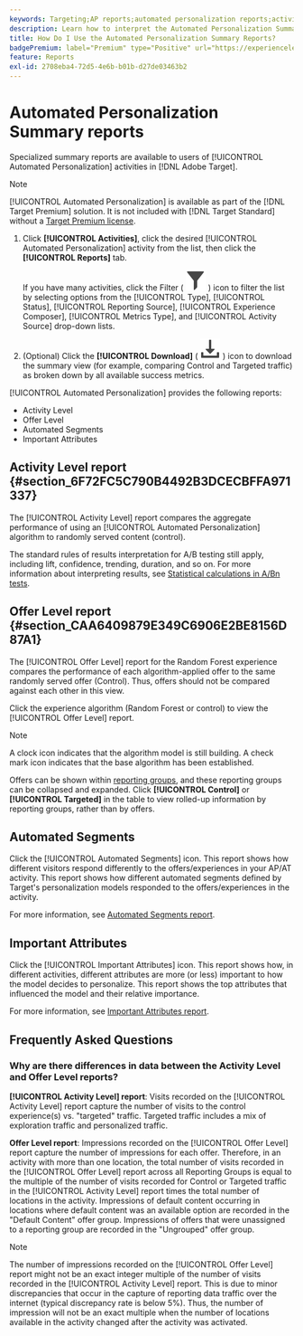 ```yaml
---
keywords: Targeting;AP reports;automated personalization reports;activity level report;offer level report;offer detail report;faq
description: Learn how to interpret the Automated Personalization Summary report in Adobe Target. You can switch to the Automated Segments and Important Attributes reports from this report.
title: How Do I Use the Automated Personalization Summary Reports?
badgePremium: label="Premium" type="Positive" url="https://experienceleague.adobe.com/docs/target/using/introduction/intro.html?lang=en#premium newtab=true" tooltip="See what's included in Target Premium."
feature: Reports
exl-id: 2708eba4-72d5-4e6b-b01b-d27de03463b2
---
```

# Automated Personalization Summary reports

Specialized summary reports are available to users of [!UICONTROL Automated Personalization] activities in [!DNL Adobe Target].

>[!NOTE]
>
>[!UICONTROL Automated Personalization] is available as part of the [!DNL Target Premium] solution. It is not included with [!DNL Target Standard] without a [Target Premium license](/help/main/c-intro/intro.md#premium).

1. Click **[!UICONTROL Activities]**, click the desired [!UICONTROL Automated Personalization] activity from the list, then click the **[!UICONTROL Reports]** tab.

   If you have many activities, click the Filter ( ![Filter icon](/help/main/assets/icons/Filter.svg) ) icon to filter the list by selecting options from the [!UICONTROL Type], [!UICONTROL Status], [!UICONTROL Reporting Source], [!UICONTROL Experience Composer], [!UICONTROL Metrics Type], and [!UICONTROL Activity Source] drop-down lists. 

1. (Optional) Click the **[!UICONTROL Download]**  ( ![Download icon](/help/main/assets/icons/Download.svg) ) icon to download the summary view (for example, comparing Control and Targeted traffic) as broken down by all available success metrics.

[!UICONTROL Automated Personalization] provides the following reports: 

* Activity Level
* Offer Level
* Automated Segments
* Important Attributes

## Activity Level report {#section_6F72FC5C790B4492B3DCECBFFA971337}

The [!UICONTROL Activity Level] report compares the aggregate performance of using an [!UICONTROL Automated Personalization] algorithm to randomly served content (control).

The standard rules of results interpretation for A/B testing still apply, including lift, confidence, trending, duration, and so on. For more information about interpreting results, see [Statistical calculations in A/Bn tests](/help/main/c-reports/statistical-methodology/statistical-calculations.md).

## Offer Level report {#section_CAA6409879E349C6906E2BE8156D87A1}

The [!UICONTROL Offer Level] report for the Random Forest experience compares the performance of each algorithm-applied offer to the same randomly served offer (Control). Thus, offers should not be compared against each other in this view.

Click the experience algorithm (Random Forest or control) to view the [!UICONTROL Offer Level] report.

>[!NOTE]
>
>A clock icon indicates that the algorithm model is still building. A check mark icon indicates that the base algorithm has been established.

Offers can be shown within [reporting groups](/help/main/c-activities/t-automated-personalization/offer-reporting-groups-in-automated-personalization.md), and these reporting groups can be collapsed and expanded. Click **[!UICONTROL Control]** or **[!UICONTROL Targeted]** in the table to view rolled-up information by reporting groups, rather than by offers.

## Automated Segments

Click the [!UICONTROL Automated Segments] icon. This report shows how different visitors respond differently to the offers/experiences in your AP/AT activity. This report shows how different automated segments defined by Target's personalization models responded to the offers/experiences in the activity.

For more information, see [Automated Segments report](/help/main/c-reports/c-personalization-insights-reports/automated-segments-report.md).

## Important Attributes

Click the [!UICONTROL Important Attributes] icon. This report shows how, in different activities, different attributes are more (or less) important to how the model decides to personalize. This report shows the top attributes that influenced the model and their relative importance.

For more information, see [Important Attributes report](/help/main/c-reports/c-personalization-insights-reports/important-attributes-report.md).

## Frequently Asked Questions

### Why are there differences in data between the Activity Level and Offer Level reports?

**[!UICONTROL Activity Level] report**: Visits recorded on the [!UICONTROL Activity Level] report capture the number of visits to the control experience(s) vs. "targeted" traffic. Targeted traffic includes a mix of exploration traffic and personalized traffic.

**Offer Level report**: Impressions recorded on the [!UICONTROL Offer Level] report capture the number of impressions for each offer. Therefore, in an activity with more than one location, the total number of visits recorded in the [!UICONTROL Offer Level] report across all Reporting Groups is equal to the multiple of the number of visits recorded for Control or Targeted traffic in the [!UICONTROL Activity Level] report times the total number of locations in the activity. Impressions of default content occurring in locations where default content was an available option are recorded in the "Default Content" offer group. Impressions of offers that were unassigned to a reporting group are recorded in the "Ungrouped" offer group.

>[!NOTE]
>
>The number of impressions recorded on the [!UICONTROL Offer Level] report might not be an exact integer multiple of the number of visits recorded in the [!UICONTROL Activity Level] report. This is due to minor discrepancies that occur in the capture of reporting data traffic over the internet (typical discrepancy rate is below 5%). Thus, the number of impression will not be an exact multiple when the number of locations available in the activity changed after the activity was activated.

